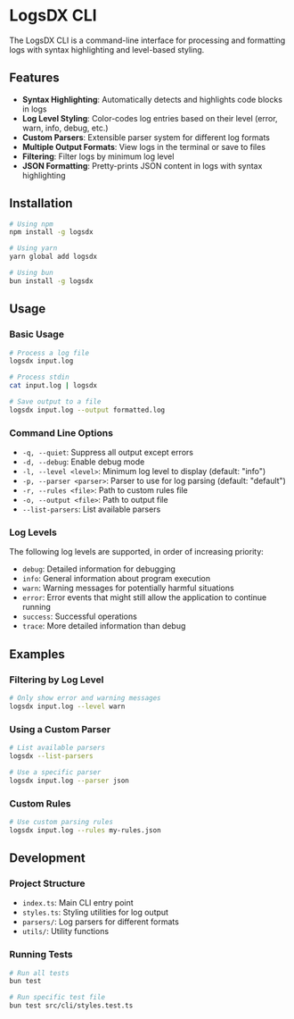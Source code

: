 # LogsDX CLI

The LogsDX CLI is a command-line interface for processing and formatting logs with syntax highlighting and level-based styling.

## Features

- **Syntax Highlighting**: Automatically detects and highlights code blocks in logs
- **Log Level Styling**: Color-codes log entries based on their level (error, warn, info, debug, etc.)
- **Custom Parsers**: Extensible parser system for different log formats
- **Multiple Output Formats**: View logs in the terminal or save to files
- **Filtering**: Filter logs by minimum log level
- **JSON Formatting**: Pretty-prints JSON content in logs with syntax highlighting

## Installation

```bash
# Using npm
npm install -g logsdx

# Using yarn
yarn global add logsdx

# Using bun
bun install -g logsdx
```

## Usage

### Basic Usage

```bash
# Process a log file
logsdx input.log

# Process stdin
cat input.log | logsdx

# Save output to a file
logsdx input.log --output formatted.log
```

### Command Line Options

- `-q, --quiet`: Suppress all output except errors
- `-d, --debug`: Enable debug mode
- `-l, --level <level>`: Minimum log level to display (default: "info")
- `-p, --parser <parser>`: Parser to use for log parsing (default: "default")
- `-r, --rules <file>`: Path to custom rules file
- `-o, --output <file>`: Path to output file
- `--list-parsers`: List available parsers

### Log Levels

The following log levels are supported, in order of increasing priority:

- `debug`: Detailed information for debugging
- `info`: General information about program execution
- `warn`: Warning messages for potentially harmful situations
- `error`: Error events that might still allow the application to continue running
- `success`: Successful operations
- `trace`: More detailed information than debug

## Examples

### Filtering by Log Level

```bash
# Only show error and warning messages
logsdx input.log --level warn
```

### Using a Custom Parser

```bash
# List available parsers
logsdx --list-parsers

# Use a specific parser
logsdx input.log --parser json
```

### Custom Rules

```bash
# Use custom parsing rules
logsdx input.log --rules my-rules.json
```

## Development

### Project Structure

- `index.ts`: Main CLI entry point
- `styles.ts`: Styling utilities for log output
- `parsers/`: Log parsers for different formats
- `utils/`: Utility functions

### Running Tests

```bash
# Run all tests
bun test

# Run specific test file
bun test src/cli/styles.test.ts
``` 